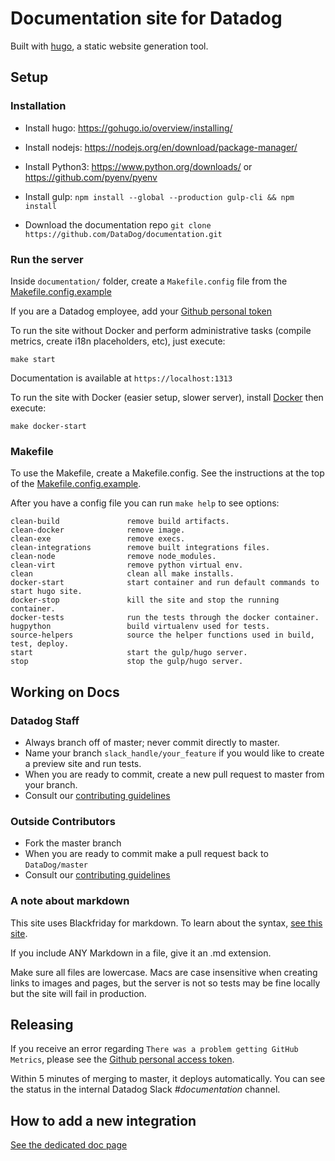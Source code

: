 # Documentation site for Datadog

Built with [hugo](https://gohugo.io/), a static website generation tool.

## Setup
### Installation

* Install hugo: https://gohugo.io/overview/installing/

* Install nodejs: https://nodejs.org/en/download/package-manager/

* Install Python3: https://www.python.org/downloads/ or https://github.com/pyenv/pyenv

* Install gulp: ```npm install --global --production gulp-cli && npm install```

* Download the documentation repo ```git clone https://github.com/DataDog/documentation.git```

### Run the server

Inside `documentation/` folder, create a `Makefile.config` file from the [Makefile.config.example](https://github.com/DataDog/documentation/blob/master/Makefile.config.example)

If you are a Datadog employee, add your [Github personal token](https://github.com/DataDog/documentation/wiki/Github-personal-token)

To run the site without Docker and perform administrative tasks (compile metrics, create i18n placeholders, etc), just execute:

`make start`

Documentation is available at `https://localhost:1313`

To run the site with Docker (easier setup, slower server), install [Docker](https://docs.docker.com/engine/installation/#supported-platforms) then execute: 

`make docker-start`

### Makefile

To use the Makefile, create a Makefile.config. See the instructions at the top of the [Makefile.config.example](https://github.com/DataDog/documentation/blob/master/Makefile.config.example).

After you have a config file you can run `make help` to see options:

```
clean-build               remove build artifacts.
clean-docker              remove image.
clean-exe                 remove execs.
clean-integrations        remove built integrations files.
clean-node                remove node_modules.
clean-virt                remove python virtual env.
clean                     clean all make installs.
docker-start              start container and run default commands to start hugo site.
docker-stop               kill the site and stop the running container.
docker-tests              run the tests through the docker container.
hugpython                 build virtualenv used for tests.
source-helpers            source the helper functions used in build, test, deploy.
start                     start the gulp/hugo server.
stop                      stop the gulp/hugo server.
```

## Working on Docs

### Datadog Staff

* Always branch off of master; never commit directly to master.
* Name your branch `slack_handle/your_feature` if you would like to create a preview site and run tests.
* When you are ready to commit, create a new pull request to master from your branch.
* Consult our [contributing guidelines](https://github.com/DataDog/documentation/blob/master/CONTRIBUTING.md)

### Outside Contributors

* Fork the master branch
* When you are ready to commit make a pull request back to `DataDog/master`
* Consult our [contributing guidelines](https://github.com/DataDog/documentation/blob/master/CONTRIBUTING.md)

### A note about markdown

This site uses Blackfriday for markdown. To learn about the syntax, [see this site](https://github.com/russross/blackfriday).

If you include ANY Markdown in a file, give it an .md extension.

Make sure all files are lowercase. Macs are case insensitive when creating links to images and pages, but the server is not so tests may be fine locally but the site will fail in production.

## Releasing

If you receive an error regarding `There was a problem getting GitHub Metrics`, please see the [Github personal access token](https://github.com/DataDog/documentation/wiki/Github-personal-token).

Within 5 minutes of merging to master, it deploys automatically. You can see the status in the internal Datadog Slack *#documentation* channel.

## How to add a new integration

[See the dedicated doc page](https://docs.datadoghq.com/developers/integrations)
